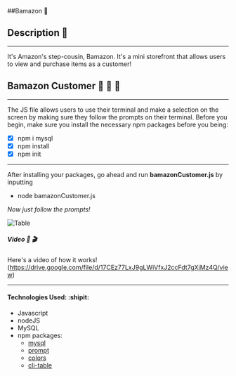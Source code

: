 ##Bamazon :information_desk_person:

## Description :eyes:
***

It's Amazon's step-cousin, Bamazon. It's a mini storefront that allows users to view and purchase items as a customer!

## Bamazon Customer :purse: :purse: :purse:
***

The JS file allows users to use their terminal and make a selection on the screen by making sure they follow the prompts on their terminal. Before you begin, make sure you install the necessary npm packages before you being:
- [x] npm i mysql
- [x] npm install
- [x] npm init
***
After installing your packages, go ahead and run **bamazonCustomer.js** by inputting
* node bamazonCustomer.js

_Now just follow the prompts!_

![Table](customer_table.png)

##### Video :vhs: :clapper:
Here's a video of how it works!
(https://drive.google.com/file/d/17CEz77LxJ9gLWiVfxJ2ccFdt7gXjMz4Q/view)
***
#### Technologies Used: :shipit:
* Javascript
* nodeJS
* MySQL
* npm packages:
	- [mysql](https://github.com/felixge/node-mysql)
	- [prompt](https://github.com/flatiron/prompt)
	- [colors](https://github.com/Marak/colors.js)
	- [cli-table](https://github.com/Automattic/cli-table)


